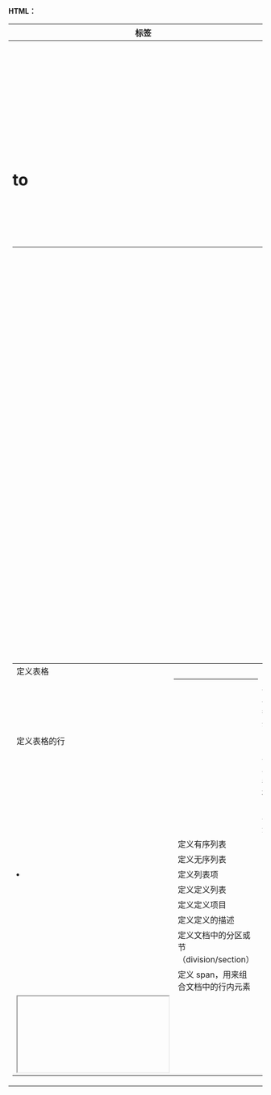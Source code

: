 **HTML：**

| **标签**   | **描述**                                 |
| ---------- | ---------------------------------------- |
| <html>     | 定义 HTML 文档。 rem                     |
| <body>     | 定义文档的主体。                         |
| <h1>to<h6> | 定义 HTML 标题 *{}  foot <h1>s</h1>      |
| <hr/>      | 定义水平线。 border                      |
| <!---->    | 定义注释。                               |
| <br/>      | 插入单个折行(换行)                       |
| <pre>      | 定义预格式文本   可识别多个空格          |
| <p>        | 定义段落                                 |
| <b>        | 定义粗体字                               |
| <em>       | 定义着重文字                             |
| <i>        | 定义斜体字                               |
| <strong>   | 定义着重语气                             |
| <del>      | 定义删除字                               |
| <a>        | 定义链接，定义锚                         |
| <img>      | 定义图像                                 |
| <map>      | 定义图像地图                             |
| <table>    | 定义表格                                 |
| <th>       | 定义表头                                 |
| <tr>       | 定义表格的行                             |
| <td>       | 定义表格的单元                           |
| <ol>       | 定义有序列表                             |
| <ul>       | 定义无序列表                             |
| <li>       | 定义列表项                               |
| <dl>       | 定义定义列表                             |
| <dt>       | 定义定义项目                             |
| <dd>       | 定义定义的描述                           |
| <div>      | 定义文档中的分区或节（division/section） |
| <span>     | 定义 span，用来组合文档中的行内元素      |
| <iframe>   | 定义内联的子窗口(框架)                   |
| <script>   | 定义客户端脚本                           |
| <head>     | 定义关于文档的信息                       |
| <title>    | 定义文档标题                             |
| <link>     | 定义文档与外部资源之间的关系             |
| <style>    | 定义文档的样式信息                       |

 

 

 

**HTML实体：**

| **显示结果** | **描述**          | **实体名称** |
| ------------ | ----------------- | ------------ |
|              | 空格              |              |
| <            | 小于号            | <            |
| >            | 大于号            | >            |
| &            | 和号              | &            |
| "            | 引号              | "            |
| '            | 撇号              | ' (IE不支持) |
| ￠           | 分（cent）        | ¢            |
| £            | 镑（pound）       | £            |
| ¥            | 元（yen）         | ¥            |
| €            | 欧元（euro）      | €            |
| §            | 小节              | §            |
| ©            | 版权（copyright） | ©            |
| ®            | 注册商标          | ®            |
| ™            | 商标              | ™            |
| ×            | 乘号              | ×            |
| ÷            | 除号              | ÷            |

 

 

 

 

 

 

**CSS：**

**背景属性：**

| **标签**            | **描述**                                   |
| ------------------- | ------------------------------------------ |
| background          | 简写属性，作用是将背景属性设置在一个声明中 |
| background-color    | 设置元素的背景颜色                         |
| background-image    | 把图像设置为背景                           |
| background-position | 设置背景图像的起始位置                     |
| background-repaet   | 设置背景图像是否及如何重复                 |
| background-clip     | 规定背景的绘制区域                         |
| background-origin   | 规定背景图片的定位区域                     |
| background-size     | 规定背景图片的尺寸                         |

**文本属性：**

| **属性**                                                     | **描述**                                                     |                   |
| ------------------------------------------------------------ | ------------------------------------------------------------ | ----------------- |
| [color](http://www.w3school.com.cn/cssref/pr_text_color.asp) | 设置文本颜色                                                 | Red , #666666;    |
| [line-height](http://www.w3school.com.cn/cssref/pr_dim_line-height.asp) | 设置行高。                                                   |                   |
| [letter-spacing](http://www.w3school.com.cn/cssref/pr_text_letter-spacing.asp) | 设置字符间距。                                               |                   |
| [text-align](http://www.w3school.com.cn/cssref/pr_text_text-align.asp) | 对齐元素中的文本。                                           | Center left right |
| [text-decoration](http://www.w3school.com.cn/cssref/pr_text_text-decoration.asp) | 向文本添加修饰。none默认  underline下划线  overline文本上Line-through删除线 |                   |
|                                                              | 缩进元素中文本的首行。                                       |                   |
| text-shadow                                                  | 设置文本阴影。CSS2 包含该属性，但是 CSS2.1 没有保留该属性。  |                   |
| [text-transform](http://www.w3school.com.cn/cssref/pr_text_text-transform.asp) | 控制元素中的字母。                                           |                   |
| [word-spacing](http://www.w3school.com.cn/cssref/pr_text_word-spacing.asp) | 设置字间距。                                                 |                   |
| Word-break                                                   | 规定非中日韩文本的换行规则。                                 |                   |
| Word-wrap                                                    | 允许对长的不可分割的单词进行分割并换行到下一行。             |                   |

 

**字体属性：**

| **属性**                                                     | **描述**                                               |
| ------------------------------------------------------------ | ------------------------------------------------------ |
| [font](http://www.w3school.com.cn/cssref/pr_font_font.asp)   | 简写属性。作用是把所有针对字体的属性设置在一个声明中。 |
| [font-family](http://www.w3school.com.cn/cssref/pr_font_font-family.asp) | 设置字体系列。                                         |
| [font-size](http://www.w3school.com.cn/cssref/pr_font_font-size.asp) | 设置字体的尺寸。                                       |
| [font-style](http://www.w3school.com.cn/cssref/pr_font_font-style.asp) | 设置字体风格。                                         |
| [font-weight](http://www.w3school.com.cn/cssref/pr_font_weight.asp) | 设置字体的粗细。                                       |

 

**轮廓属性：**

| **属性**                                                     | **描述**                         |
| ------------------------------------------------------------ | -------------------------------- |
| [outline](http://www.w3school.com.cn/cssref/pr_outline.asp)  | 在一个声明中设置所有的轮廓属性。 |
| [outline-color](http://www.w3school.com.cn/cssref/pr_outline-color.asp) | 设置轮廓的颜色。                 |
| [outline-style](http://www.w3school.com.cn/cssref/pr_outline-style.asp) | 设置轮廓的样式。                 |
| [outline-width](http://www.w3school.com.cn/cssref/pr_outline-width.asp) | 设置轮廓的宽度。                 |

 

**CSS内边距：**

| **属性**                                                     | **描述**                                             |
| ------------------------------------------------------------ | ---------------------------------------------------- |
| [padding](http://www.w3school.com.cn/cssref/pr_padding.asp)  | 简写属性。作用是在一个声明中设置元素的所内边距属性。 |
| [padding-bottom](http://www.w3school.com.cn/cssref/pr_padding-bottom.asp) | 设置元素的下内边距。                                 |
| [padding-left](http://www.w3school.com.cn/cssref/pr_padding-left.asp) | 设置元素的左内边距。                                 |
| [padding-right](http://www.w3school.com.cn/cssref/pr_padding-right.asp) | 设置元素的右内边距。                                 |
| [padding-top](http://www.w3school.com.cn/cssref/pr_padding-top.asp) | 设置元素的上内边距。                                 |

 

**CSS边框属性：**

| **属性**                                                     | **描述**                                                     |
| ------------------------------------------------------------ | ------------------------------------------------------------ |
| [border](http://www.w3school.com.cn/cssref/pr_border.asp)    | 简写属性，用于把针对四个边的属性设置在一个声明。             |
| [border-style](http://www.w3school.com.cn/cssref/pr_border-style.asp) | 用于设置元素所有边框的样式，或者单独地为各边设置边框样式。   |
| [border-width](http://www.w3school.com.cn/cssref/pr_border-width.asp) | 简写属性，用于为元素的所有边框设置宽度，或者单独地为各边边框设置宽度。 |
| [border-color](http://www.w3school.com.cn/cssref/pr_border-color.asp) | 简写属性，设置元素的所有边框中可见部分的颜色，或为 4 个边分别设置颜色。 |
| [border-bottom](http://www.w3school.com.cn/cssref/pr_border-bottom.asp) | 简写属性，用于把下边框的所有属性设置到一个声明中。           |
| [border-left](http://www.w3school.com.cn/cssref/pr_border-left.asp) | 简写属性，用于把左边框的所有属性设置到一个声明中。           |
| [border-right](http://www.w3school.com.cn/cssref/pr_border-right.asp) | 简写属性，用于把右边框的所有属性设置到一个声明中。           |
| [border-top](http://www.w3school.com.cn/cssref/pr_border-top.asp) | 简写属性，用于把上边框的所有属性设置到一个声明中。           |

 

**CSS外边距：**

| **属性**                                                     | **描述**                                   |
| ------------------------------------------------------------ | ------------------------------------------ |
| [margin](http://www.w3school.com.cn/cssref/pr_margin.asp)    | 简写属性。在一个声明中设置所有外边距属性。 |
| [margin-bottom](http://www.w3school.com.cn/cssref/pr_margin-bottom.asp) | 设置元素的下外边距。                       |
| [margin-left](http://www.w3school.com.cn/cssref/pr_margin-left.asp) | 设置元素的左外边距。                       |
| [margin-right](http://www.w3school.com.cn/cssref/pr_margin-right.asp) | 设置元素的右外边距。                       |
| [margin-top](http://www.w3school.com.cn/cssref/pr_margin-top.asp) | 设置元素的上外边距。                       |

 

**CSS定位：**

| **属性**                                                     | **描述**                                                     |
| ------------------------------------------------------------ | ------------------------------------------------------------ |
| [position](http://www.w3school.com.cn/cssref/pr_class_position.asp) | 把元素放置到一个静态的、相对的、绝对的、或固定的位置中。     |
| [top](http://www.w3school.com.cn/cssref/pr_pos_top.asp)      | 定义了一个定位元素的上外边距边界与其包含块上边界之间的偏移。 |
| [right](http://www.w3school.com.cn/cssref/pr_pos_right.asp)  | 定义了定位元素右外边距边界与其包含块右边界之间的偏移。       |
| [bottom](http://www.w3school.com.cn/cssref/pr_pos_bottom.asp) | 定义了定位元素下外边距边界与其包含块下边界之间的偏移。       |
| [left](http://www.w3school.com.cn/cssref/pr_pos_left.asp)    | 定义了定位元素左外边距边界与其包含块左边界之间的偏移。       |
| [overflow](http://www.w3school.com.cn/cssref/pr_pos_overflow.asp) | 设置当元素的内容溢出其区域时发生的事情。                     |
| [vertical-align](http://www.w3school.com.cn/cssref/pr_pos_vertical-align.asp) | 设置元素的垂直对齐方式。                                     |
| [z-index](http://www.w3school.com.cn/cssref/pr_pos_z-index.asp) | 设置元素的堆叠顺序。                                         |

 

**CSS分类属性：**

| **属性**                                                     | **描述**                                                 |
| ------------------------------------------------------------ | -------------------------------------------------------- |
| [clear](http://www.w3school.com.cn/cssref/pr_class_clear.asp) | 设置一个元素的侧面是否允许其他的浮动元素。               |
| [cursor](http://www.w3school.com.cn/cssref/pr_class_cursor.asp) | 规定当指向某元素之上时显示的指针类型。                   |
| [display](http://www.w3school.com.cn/cssref/pr_class_display.asp) | 设置是否及如何显示元素。                                 |
| [float](http://www.w3school.com.cn/cssref/pr_class_float.asp) | 定义元素在哪个方向浮动。                                 |
| [position](http://www.w3school.com.cn/cssref/pr_class_position.asp) | 把元素放置到一个静态的、相对的、绝对的、或固定的位置中。 |
| [visibility](http://www.w3school.com.cn/cssref/pr_class_visibility.asp) | 设置元素是否可见或不可见。                               |

 

**过渡属性：**

| **属性**                                                     | **描述**                                     |
| ------------------------------------------------------------ | -------------------------------------------- |
| [transition](http://www.w3school.com.cn/cssref/pr_transition.asp) | 简写属性，用于在一个属性中设置四个过渡属性。 |
| [transition-property](http://www.w3school.com.cn/cssref/pr_transition-property.asp) | 规定应用过渡的 CSS 属性的名称。              |
| [transition-duration](http://www.w3school.com.cn/cssref/pr_transition-duration.asp) | 定义过渡效果花费的时间。                     |
| [transition-timing-function](http://www.w3school.com.cn/cssref/pr_transition-timing-function.asp) | 规定过渡效果的时间曲线。Esea linear          |
| [transition-delay](http://www.w3school.com.cn/cssref/pr_transition-delay.asp) | 规定过渡效果何时开始。                       |

 

**2D/3D转换属性：**

| **属性**                                                     | **描述**                             |
| ------------------------------------------------------------ | ------------------------------------ |
| [transform](http://www.w3school.com.cn/cssref/pr_transform.asp) | 向元素应用 2D 或 3D 转换。           |
| [transform-origin](http://www.w3school.com.cn/cssref/pr_transform-origin.asp) | 允许你改变被转换元素的位置。         |
| [transform-style](http://www.w3school.com.cn/cssref/pr_transform-style.asp) | 规定被嵌套元素如何在 3D 空间中显示。 |
| [perspective](http://www.w3school.com.cn/cssref/pr_perspective.asp) | 规定 3D 元素的透视效果。             |
| [perspective-origin](http://www.w3school.com.cn/cssref/pr_perspective-origin.asp) | 规定 3D 元素的底部位置。             |
| [backface-visibility](http://www.w3school.com.cn/cssref/pr_backface-visibility.asp) | 定义元素在不面对屏幕时是否可见。     |

 

**2D(transform)方法：**

| **函数**              | **描述**                                 |
| --------------------- | ---------------------------------------- |
| matrix(n,n,n,n,n,n)   | 定义 2D 转换，使用六个值的矩阵。         |
| translate(x,y)        | 定义 2D 转换，沿着 X 和 Y 轴移动元素。   |
| translateX(n)         | 定义 2D 转换，沿着 X 轴移动元素。        |
| translateY(n)         | 定义 2D 转换，沿着 Y 轴移动元素。        |
| scale(x,y)            | 定义 2D 缩放转换，改变元素的宽度和高度。 |
| scaleX(n)             | 定义 2D 缩放转换，改变元素的宽度。       |
| scaleY(n)             | 定义 2D 缩放转换，改变元素的高度。       |
| rotate(angle)         | 定义 2D 旋转，在参数中规定角度。         |
| skew(x-angle,y-angle) | 定义 2D 倾斜转换，沿着 X 和 Y 轴。       |
| skewX(angle)          | 定义 2D 倾斜转换，沿着 X 轴。            |
| skewY(angle)          | 定义 2D 倾斜转换，沿着 Y 轴。            |

 

 

 

**动画属性：**

| **属性**                                                     | **描述**                                                     |
| ------------------------------------------------------------ | ------------------------------------------------------------ |
| [@keyframes](http://www.w3school.com.cn/cssref/pr_keyframes.asp) | 规定动画。                                                   |
| [animation](http://www.w3school.com.cn/cssref/pr_animation.asp) | 所有动画属性的简写属性，除了 animation-play-state 属性。     |
| [animation-name](http://www.w3school.com.cn/cssref/pr_animation-name.asp) | 规定 @keyframes 动画的名称。                                 |
| [animation-duration](http://www.w3school.com.cn/cssref/pr_animation-duration.asp) | 规定动画完成一个周期所花费的秒或毫秒。                       |
| [animation-timing-function](http://www.w3school.com.cn/cssref/pr_animation-timing-function.asp) | 规定动画的速度曲线。easelinear                               |
| [animation-delay](http://www.w3school.com.cn/cssref/pr_animation-delay.asp) | 规定动画何时开始。                                           |
| [animation-iteration-count](http://www.w3school.com.cn/cssref/pr_animation-iteration-count.asp) | 规定动画被播放的次数。n  播放次数Infinite  重复播放          |
| [animation-direction](http://www.w3school.com.cn/cssref/pr_animation-direction.asp) | 规定动画是否在下一周期逆向地播放。normal  不逆向alternate 逆向 |
| [animation-play-state](http://www.w3school.com.cn/cssref/pr_animation-play-state.asp) | 规定动画是否正在运行或暂停。paused  暂停running 运行         |
| [animation-fill-mode](http://www.w3school.com.cn/cssref/pr_animation-fill-mode.asp) | 规定动画完成之后的状态。none 不改变默认行为；默认为backwardsforwards  当动画完成后，保持当前状态。backwards  当动画完成之后，恢复状态 |

 

**多列属性：**

| **属性**                                                     | **描述**                                           |
| ------------------------------------------------------------ | -------------------------------------------------- |
| [column-count](http://www.w3school.com.cn/cssref/pr_column-count.asp) | 规定元素应该被分隔的列数。                         |
| [column-fill](http://www.w3school.com.cn/cssref/pr_column-fill.asp) | 规定如何填充列。                                   |
| [column-gap](http://www.w3school.com.cn/cssref/pr_column-gap.asp) | 规定列之间的间隔。                                 |
| [column-rule](http://www.w3school.com.cn/cssref/pr_column-rule.asp) | 设置所有 column-rule-* 属性的简写属性。            |
| [column-rule-color](http://www.w3school.com.cn/cssref/pr_column-rule-color.asp) | 规定列之间规则的颜色。                             |
| [column-rule-style](http://www.w3school.com.cn/cssref/pr_column-rule-style.asp) | 规定列之间规则的样式。                             |
| [column-rule-width](http://www.w3school.com.cn/cssref/pr_column-rule-width.asp) | 规定列之间规则的宽度。                             |
| [column-span](http://www.w3school.com.cn/cssref/pr_column-span.asp) | 规定元素应该横跨的列数。                           |
| [column-width](http://www.w3school.com.cn/cssref/pr_column-width.asp) | 规定列的宽度。                                     |
| [columns](http://www.w3school.com.cn/cssref/pr_columns.asp)  | 规定设置 column-width 和 column-count 的简写属性。 |

 

 

 

 

 

 

 

 

 

 

 

 

 

 

 

 

 

 

 

 

 

 

 

 

 

 

 

**HTML5：**

**语义化标签：**

| **标签**  | **描述**                                                     |
| --------- | ------------------------------------------------------------ |
| <header>  | 定义页面主体上的头部，header标签往往在一对body标签之中       |
| <footer>  | 定义页面的底部（页脚）                                       |
| <section> | 定义 用于表达书的一部分或一章，或者一章内的一节              |
| <nav>     | 用于菜单导航、链接导航的标签，是navigator的缩写。            |
| <article> | 用于表示一篇文章的主体内容，一般为文字集中显示的区域         |
| <aside>   | 用以表达注记、贴士、侧栏、摘要、插入的引 用等作为补充主体的内容。从一个简单页面显示上，就是边栏，可以在左边，也可以在右边。从一个页面的局部看，就是摘要 |

 

**<video>视频标签：定义视频，比如电影片段或其他视频流。**

**<video>标签的属性：**

| **属性** | **值**   | **描述**                                                     |
| -------- | -------- | ------------------------------------------------------------ |
| autoplay | autoplay | 如果出现该属性，则视频在就绪后马上播放。                     |
| controls | controls | 如果出现该属性，则向用户显示控件，比如播放按钮。             |
| height   | *pixels* | 设置视频播放器的高度。                                       |
| loop     | loop     | 如果出现该属性，则当媒介文件完成播放后再次开始播放。         |
| preload  | preload  | 如果出现该属性，则视频在页面加载时进行加载，并预备播放。如果使用 "autoplay"，则忽略该属性。 |
| src      | *url*    | 要播放的视频的 URL。                                         |
| width    | *pixels* | 设置视频播放器的宽度。                                       |

 

**<audio>音频标签：定义声音，比如音乐或其他音频流。**

**<audio>标签的属性：**

| **属性** | **值**   | **描述**                                                     |
| -------- | -------- | ------------------------------------------------------------ |
| autoplay | autoplay | 如果出现该属性，则音频在就绪后马上播放。                     |
| controls | controls | 如果出现该属性，则向用户显示控件，比如播放按钮。             |
| loop     | loop     | 如果出现该属性，则每当音频结束时重新开始播放。               |
| preload  | preload  | 如果出现该属性，则音频在页面加载时进行加载，并预备播放。如果使用 "autoplay"，则忽略该属性。 |
| src      | *url*    | 要播放的音频的 URL。                                         |

 

**<canvas>画布标签：定义图形，比如图标和其他图像**

| **属性**                                                     | **描述**                                 |
| ------------------------------------------------------------ | ---------------------------------------- |
| [fillStyle](http://www.w3school.com.cn/tags/canvas_fillstyle.asp) | 设置或返回用于填充绘画的颜色、渐变或模式 |
| [strokeStyle](http://www.w3school.com.cn/tags/canvas_strokestyle.asp) | 设置或返回用于笔触的颜色、渐变或模式     |

 

## **矩形**

| **方法**                                                     | **描述**                     |
| ------------------------------------------------------------ | ---------------------------- |
| [rect()](http://www.w3school.com.cn/tags/canvas_rect.asp)    | 创建矩形                     |
| [fillRect()](http://www.w3school.com.cn/tags/canvas_fillrect.asp) | 绘制“被填充”的矩形           |
| [strokeRect()](http://www.w3school.com.cn/tags/canvas_strokerect.asp) | 绘制矩形（无填充）           |
| [clearRect()](http://www.w3school.com.cn/tags/canvas_clearrect.asp) | 在给定的矩形内清除指定的像素 |

## **路径**

| **方法**                                                     | **描述**                                               |
| ------------------------------------------------------------ | ------------------------------------------------------ |
| [fill()](http://www.w3school.com.cn/tags/canvas_fill.asp)    | 填充当前绘图（路径）                                   |
| [stroke()](http://www.w3school.com.cn/tags/canvas_stroke.asp) | 绘制已定义的路径                                       |
| [beginPath()](http://www.w3school.com.cn/tags/canvas_beginpath.asp) | 起始一条路径，或重置当前路径                           |
| [moveTo()](http://www.w3school.com.cn/tags/canvas_moveto.asp) | 把路径移动到画布中的指定点，不创建线条                 |
| [closePath()](http://www.w3school.com.cn/tags/canvas_closepath.asp) | 创建从当前点回到起始点的路径                           |
| [lineTo()](http://www.w3school.com.cn/tags/canvas_lineto.asp) | 添加一个新点，然后在画布中创建从该点到最后指定点的线条 |

## **转换**

| **方法**                                                     | **描述**                    |
| ------------------------------------------------------------ | --------------------------- |
| [rotate()](http://www.w3school.com.cn/tags/canvas_rotate.asp) | 旋转当前绘图                |
| [translate()](http://www.w3school.com.cn/tags/canvas_translate.asp) | 重新映射画布上的 (0,0) 位置 |

 

| **方法**                                                     | **描述**                   |
| ------------------------------------------------------------ | -------------------------- |
| [fillText()](http://www.w3school.com.cn/tags/canvas_filltext.asp) | 在画布上绘制“被填充的”文本 |
| [strokeText()](http://www.w3school.com.cn/tags/canvas_stroketext.asp) | 在画布上绘制文本（无填充） |

## **图像绘制**

| **方法**                                                     | **描述**                     |
| ------------------------------------------------------------ | ---------------------------- |
| [drawImage()](http://www.w3school.com.cn/tags/canvas_drawimage.asp) | 向画布上绘制图像、画布或视频 |

## **像素操作**

| **属性**                                                     | **描述**                  |
| ------------------------------------------------------------ | ------------------------- |
| [width](http://www.w3school.com.cn/tags/canvas_imagedata_width.asp) | 返回 ImageData 对象的宽度 |
| [height](http://www.w3school.com.cn/tags/canvas_imagedata_height.asp) | 返回 ImageData 对象的高度 |

 

## **其他**

| **方法**  | **描述**                       |
| --------- | ------------------------------ |
| save()    | 保存当前环境的状态             |
| restore() | 返回之前保存过的路径状态和属性 |

 